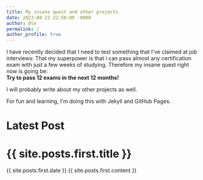 ```yaml
---
title: My insane quest and other projects
date: 2023-08-22 22:50:00 -0000
author: Ole
permalink: /
author_profile: true
---
```


I have recently decided that I need to test something that I've claimed at job interviews:
That my superpower is that i can pass almost any certification exam with just a few weeks of studying.
Therefore my insane quest right now is going be:  
**Try to pass 12 exams in the next 12 months!**

I will probably write about my other projects as well.

For fun and learning, I'm doing this with Jekyll and GitHub Pages.

<h1>Latest Post</h1>
    
<h1>{{ site.posts.first.title }}</h1>
{{ site.posts.first.date }}  
{{ site.posts.first.content }}

